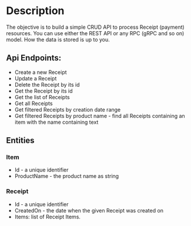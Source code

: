 # Description
The objective is to build a simple CRUD API to process Receipt (payment) resources. You can use either the REST API or any RPC (gRPC and so on) model. How the data is stored is up to you.

## Api Endpoints:
- Create a new Receipt
- Update a Receipt
- Delete the Receipt by its id
- Get the Receipt by its id
- Get the list of Receipts
- Get all Receipts
- Get filtered Receipts by creation date range
- Get filtered Receipts by product name - find all Receipts containing an item with the name containing text


## Entities
### Item
- Id - a unique identifier
- ProductName - the product name as string
### Receipt
- Id - a unique identifier
- CreatedOn - the date when the given Receipt was created on
- Items: list of Receipt Items.
